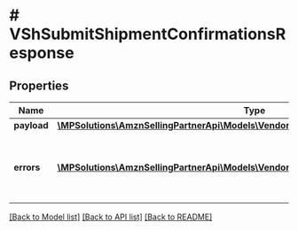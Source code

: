 # # VShSubmitShipmentConfirmationsResponse

## Properties

Name | Type | Description | Notes
------------ | ------------- | ------------- | -------------
**payload** | [**\MPSolutions\AmznSellingPartnerApi\Models\VendorShipments\VShTransactionReference**](VShTransactionReference.md) |  | [optional]
**errors** | [**\MPSolutions\AmznSellingPartnerApi\Models\VendorShipments\VShError[]**](VShError.md) | A list of error responses returned when a request is unsuccessful. | [optional]

[[Back to Model list]](../../README.md#models) [[Back to API list]](../../README.md#endpoints) [[Back to README]](../../README.md)
